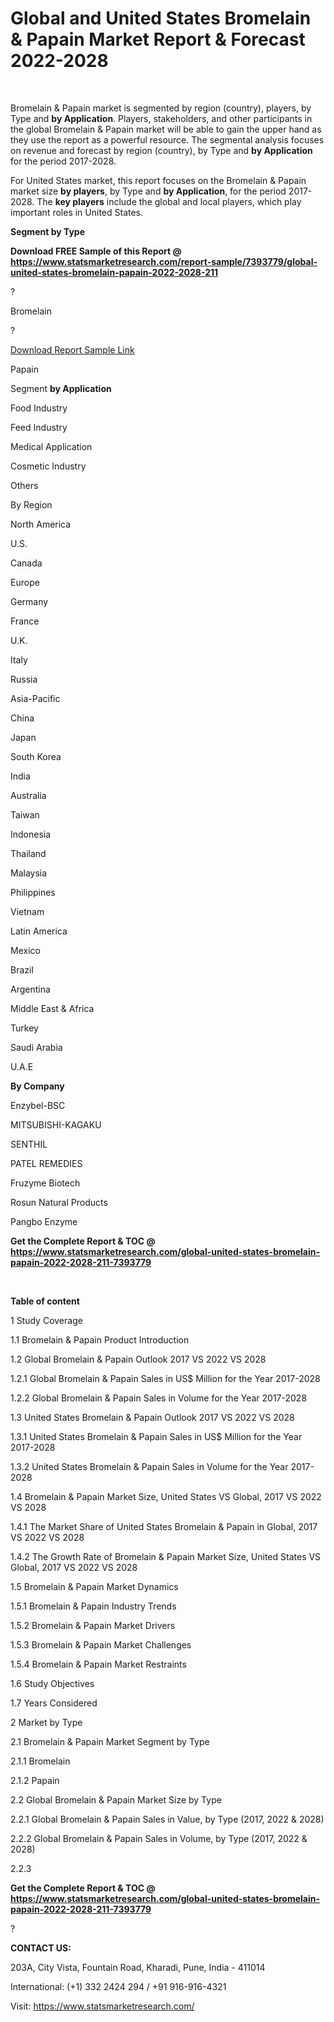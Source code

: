 <h1>Global and United States Bromelain & Papain Market Report & Forecast 2022-2028</h1><br/><p>Bromelain & Papain market is segmented by region (country), players, by Type and <strong>by Application</strong>. Players, stakeholders, and other participants in the global Bromelain & Papain market will be able to gain the upper hand as they use the report as a powerful resource. The segmental analysis focuses on revenue and forecast by region (country), by Type and <strong>by Application</strong> for the period 2017-2028.</p>
 
 
 
 <p>For United States market, this report focuses on the Bromelain & Papain market size <strong>by players</strong>, by Type and <strong>by Application</strong>, for the period 2017-2028. The <strong>key players</strong> include the global and local players, which play important roles in United States.</p>
 
 
 
 <p><strong>Segment by Type</strong></p>
 
 
 
 <div><b>Download FREE Sample of this Report @ <a href="https://www.statsmarketresearch.com/download-free-sample/7393779/global-united-states-bromelain-papain-2022-2028-211">https://www.statsmarketresearch.com/report-sample/7393779/global-united-states-bromelain-papain-2022-2028-211</a></b></div>
 
 
 
 <p>? </p>
 
 
 
 <p>Bromelain</p>
 
 
 
 <p>? </p>
 
 
 
 <p><a href="https://www.statsmarketresearch.com/download-free-sample/7393779/global-united-states-bromelain-papain-2022-2028-211">Download Report Sample Link</a></p>
 
 
 
 <p>Papain</p>
 
 
 
 <p>Segment <strong>by Application</strong></p>
 
 
 
 <p>Food Industry</p>
 
 
 
 <p>Feed Industry</p>
 
 
 
 <p>Medical Application</p>
 
 
 
 <p>Cosmetic Industry</p>
 
 
 
 <p>Others</p>
 
 
 
 <p>By Region</p>
 
 
 
 <p>North America</p>
 
 
 
 <p>U.S.</p>
 
 
 
 <p>Canada</p>
 
 
 
 <p>Europe</p>
 
 
 
 <p>Germany</p>
 
 
 
 <p>France</p>
 
 
 
 <p>U.K.</p>
 
 
 
 <p>Italy</p>
 
 
 
 <p>Russia</p>
 
 
 
 <p>Asia-Pacific</p>
 
 
 
 <p>China</p>
 
 
 
 <p>Japan</p>
 
 
 
 <p>South Korea</p>
 
 
 
 <p>India</p>
 
 
 
 <p>Australia</p>
 
 
 
 <p>Taiwan</p>
 
 
 
 <p>Indonesia</p>
 
 
 
 <p>Thailand</p>
 
 
 
 <p>Malaysia</p>
 
 
 
 <p>Philippines</p>
 
 
 
 <p>Vietnam</p>
 
 
 
 <p>Latin America</p>
 
 
 
 <p>Mexico</p>
 
 
 
 <p>Brazil</p>
 
 
 
 <p>Argentina</p>
 
 
 
 <p>Middle East & Africa</p>
 
 
 
 <p>Turkey</p>
 
 
 
 <p>Saudi Arabia</p>
 
 
 
 <p>U.A.E</p>
 
 
 
 <p><strong>By Company</strong></p>
 
 
 
 <p>Enzybel-BSC</p>
 
 
 
 <p>MITSUBISHI-KAGAKU</p>
 
 
 
 <p>SENTHIL</p>
 
 
 
 <p>PATEL REMEDIES</p>
 
 
 
 <p>Fruzyme Biotech</p>
 
 
 
 <p>Rosun Natural Products</p>
 
 
 
 <p>Pangbo Enzyme</p>
 
 
 
 <div><b>Get the Complete Report & TOC @ <a href="https://www.statsmarketresearch.com/global-united-states-bromelain-papain-2022-2028-211-7393779">https://www.statsmarketresearch.com/global-united-states-bromelain-papain-2022-2028-211-7393779</a></b></div>
 
 
 
 <p><br />
 
 <b>Table of content</b></p>
 
 
 
 <p>1 Study Coverage<br />
 
 1.1 Bromelain & Papain Product Introduction<br />
 
 1.2 Global Bromelain & Papain Outlook 2017 VS 2022 VS 2028<br />
 
 1.2.1 Global Bromelain & Papain Sales in US$ Million for the Year 2017-2028<br />
 
 1.2.2 Global Bromelain & Papain Sales in Volume for the Year 2017-2028<br />
 
 1.3 United States Bromelain & Papain Outlook 2017 VS 2022 VS 2028<br />
 
 1.3.1 United States Bromelain & Papain Sales in US$ Million for the Year 2017-2028<br />
 
 1.3.2 United States Bromelain & Papain Sales in Volume for the Year 2017-2028<br />
 
 1.4 Bromelain & Papain Market Size, United States VS Global, 2017 VS 2022 VS 2028<br />
 
 1.4.1 The Market Share of United States Bromelain & Papain in Global, 2017 VS 2022 VS 2028<br />
 
 1.4.2 The Growth Rate of Bromelain & Papain Market Size, United States VS Global, 2017 VS 2022 VS 2028<br />
 
 1.5 Bromelain & Papain Market Dynamics<br />
 
 1.5.1 Bromelain & Papain Industry Trends<br />
 
 1.5.2 Bromelain & Papain Market Drivers<br />
 
 1.5.3 Bromelain & Papain Market Challenges<br />
 
 1.5.4 Bromelain & Papain Market Restraints<br />
 
 1.6 Study Objectives<br />
 
 1.7 Years Considered<br />
 
 2 Market by Type<br />
 
 2.1 Bromelain & Papain Market Segment by Type<br />
 
 2.1.1 Bromelain<br />
 
 2.1.2 Papain<br />
 
 2.2 Global Bromelain & Papain Market Size by Type<br />
 
 2.2.1 Global Bromelain & Papain Sales in Value, by Type (2017, 2022 & 2028)<br />
 
 2.2.2 Global Bromelain & Papain Sales in Volume, by Type (2017, 2022 & 2028)<br />
 
 2.2.3</p>
 
 
 
 <div><b>Get the Complete Report & TOC @ <a href="https://www.statsmarketresearch.com/global-united-states-bromelain-papain-2022-2028-211-7393779">https://www.statsmarketresearch.com/global-united-states-bromelain-papain-2022-2028-211-7393779</a></b></div>
 
 
 
 <p>? </p>
 
 
 
 <p><b>CONTACT US:</b><br />
 
 203A, City Vista, Fountain Road, Kharadi, Pune, India - 411014<br />
 
 International: (+1) 332 2424 294 / +91 916-916-4321<br />
 
 Visit: <a href="https://www.statsmarketresearch.com/">https://www.statsmarketresearch.com/</a></p>